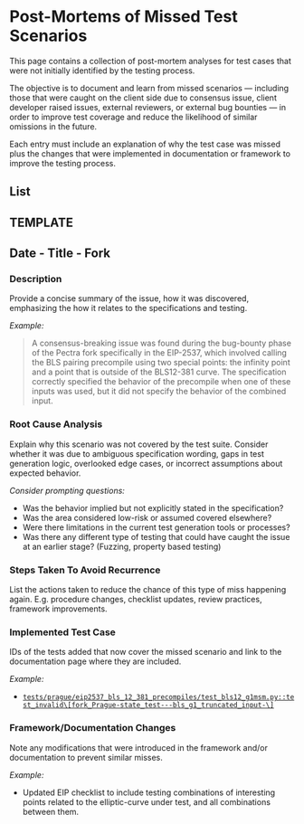 # Post-Mortems of Missed Test Scenarios

This page contains a collection of post-mortem analyses for test cases that were not initially identified by the testing process.

The objective is to document and learn from missed scenarios — including those that were caught on the client side due to consensus issue, client developer raised issues, external reviewers, or external bug bounties — in order to improve test coverage and reduce the likelihood of similar omissions in the future.

Each entry must include an explanation of why the test case was missed plus the changes that were implemented in documentation or framework to improve the testing process.

## List

## TEMPLATE

## Date - Title - Fork

### Description

Provide a concise summary of the issue, how it was discovered, emphasizing the how it relates to the specifications and testing.

*Example:*

> A consensus-breaking issue was found during the bug-bounty phase of the Pectra fork specifically in the EIP-2537, which involved calling the BLS pairing precompile using two special points: the infinity point and a point that is outside of the BLS12-381 curve.
> The specification correctly specified the behavior of the precompile when one of these inputs was used, but it did not specify the behavior of the combined input.

### Root Cause Analysis

Explain why this scenario was not covered by the test suite. Consider whether it was due to ambiguous specification wording, gaps in test generation logic, overlooked edge cases, or incorrect assumptions about expected behavior.

*Consider prompting questions:*

- Was the behavior implied but not explicitly stated in the specification?
- Was the area considered low-risk or assumed covered elsewhere?
- Were there limitations in the current test generation tools or processes?
- Was there any different type of testing that could have caught the issue at an earlier stage? (Fuzzing, property based testing)

### Steps Taken To Avoid Recurrence

List the actions taken to reduce the chance of this type of miss happening again. E.g. procedure changes, checklist updates, review practices, framework improvements.

### Implemented Test Case

IDs of the tests added that now cover the missed scenario and link to the documentation page where they are included.

*Example:*

- [`tests/prague/eip2537_bls_12_381_precompiles/test_bls12_g1msm.py::test_invalid\[fork_Prague-state_test---bls_g1_truncated_input-\]`](https://eest.ethereum.org/main/tests/prague/eip2537_bls_12_381_precompiles/test_bls12_g1msm/test_invalid/)

### Framework/Documentation Changes

Note any modifications that were introduced in the framework and/or documentation to prevent similar misses.

*Example:*

- Updated EIP checklist to include testing combinations of interesting points related to the elliptic-curve under test, and all combinations between them.
